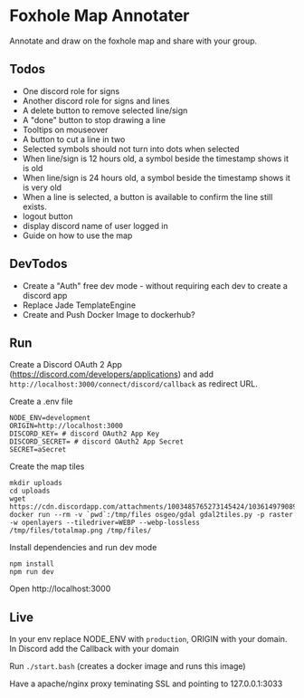 # Foxhole Map Annotater

Annotate and draw on the foxhole map and share with your group.

## Todos

* One discord role for signs
* Another discord role for signs and lines
* A delete button to remove selected line/sign
* A "done" button to stop drawing a line
* Tooltips on mouseover
* A button to cut a line in two
* Selected symbols should not turn into dots when selected
* When line/sign is 12 hours old, a symbol beside the timestamp shows it is old
* When line/sign is 24 hours old, a symbol beside the timestamp shows it is very old 
* When a line is selected, a button is available to confirm the line still exists.
* logout button
* display discord name of user logged in
* Guide on how to use the map

## DevTodos

* Create a "Auth" free dev mode - without requiring each dev to create a discord app
* Replace Jade TemplateEngine
* Create and Push Docker Image to dockerhub?

## Run

Create a Discord OAuth 2 App (https://discord.com/developers/applications) and add `http://localhost:3000/connect/discord/callback` as redirect URL.

Create a .env file
```
NODE_ENV=development
ORIGIN=http://localhost:3000
DISCORD_KEY= # discord OAuth2 App Key 
DISCORD_SECRET= # discord OAuth2 App Secret
SECRET=aSecret
```

Create the map tiles
```
mkdir uploads
cd uploads
wget https://cdn.discordapp.com/attachments/1003485765273145424/1036149790897098772/totalmap.png
docker run --rm -v `pwd`:/tmp/files osgeo/gdal gdal2tiles.py -p raster -w openlayers --tiledriver=WEBP --webp-lossless /tmp/files/totalmap.png /tmp/files/
```

Install dependencies and run dev mode
```
npm install
npm run dev
```

Open http://localhost:3000

## Live

In your env replace NODE_ENV with `production`, ORIGIN with your domain. In Discord add the Callback with your domain

Run `./start.bash` (creates a docker image and runs this image)

Have a apache/nginx proxy teminating SSL and pointing to 127.0.0.1:3033

